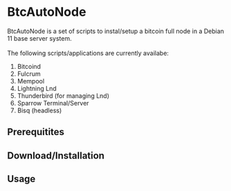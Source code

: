 # BtcAutoNode

BtcAutoNode is a set of scripts to instal/setup a bitcoin full node in a Debian 11 base server system.<br><br>
The following scripts/applications are currently availabe:
1. Bitcoind
2. Fulcrum
3. Mempool
4. Lightning Lnd
5. Thunderbird (for managing Lnd)
6. Sparrow Terminal/Server
7. Bisq (headless)

## Prerequitites


## Download/Installation


## Usage


